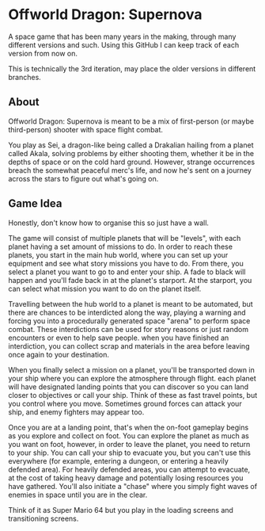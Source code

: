 # Offworld Dragon: Supernova
 
A space game that has been many years in the making, through many different versions and such. Using this GitHub I can keep track of each version from now on.

This is technically the 3rd iteration, may place the older versions in different branches.

## About

Offworld Dragon: Supernova is meant to be a mix of first-person (or maybe third-person) shooter with space flight combat.

You play as Sei, a dragon-like being called a Drakalian hailing from a planet called Akala, solving problems by either shooting them, whether it be in the depths of space or on the cold hard ground. However, strange occurrences breach the somewhat peaceful merc's life, and now he's sent on a journey across the stars to figure out what's going on.

## Game Idea

Honestly, don't know how to organise this so just have a wall.

The game will consist of multiple planets that will be "levels", with each planet having a set amount of missions to do. In order to reach these planets, you start in the main hub world, where you can set up your equipment and see what story missions you have to do. From there, you select a planet you want to go to and enter your ship. A fade to black will happen and you'll fade back in at the planet's starport. At the starport, you can select what mission you want to do on the planet itself.

Travelling between the hub world to a planet is meant to be automated, but there are chances to be interdicted along the way, playing a warning and forcing you into a procedurally generated space "arena" to perform space combat. These interdictions can be used for story reasons or just random encounters or even to help save people. when you have finished an interdiction, you can collect scrap and materials in the area before leaving once again to your destination.

When you finally select a mission on a planet, you'll be transported down in your ship where you can explore the atmosphere through flight. each planet will have designated landing points that you can discover so you can land closer to objectives or call your ship. Think of these as fast travel points, but you control where you move. Sometimes ground forces can attack your ship, and enemy fighters may appear too.

Once you are at a landing point, that's when the on-foot gameplay begins as you explore and collect on foot. You can explore the planet as much as you want on foot, however, in order to leave the planet, you need to return to your ship. You can call your ship to evacuate you, but you can't use this everywhere (for example, entering a dungeon, or entering a heavily defended area). For heavily defended areas, you can attempt to evacuate, at the cost of taking heavy damage and potentially losing resources you have gathered. You'll also initiate a "chase" where you simply fight waves of enemies in space until you are in the clear.

Think of it as Super Mario 64 but you play in the loading screens and transitioning screens.


